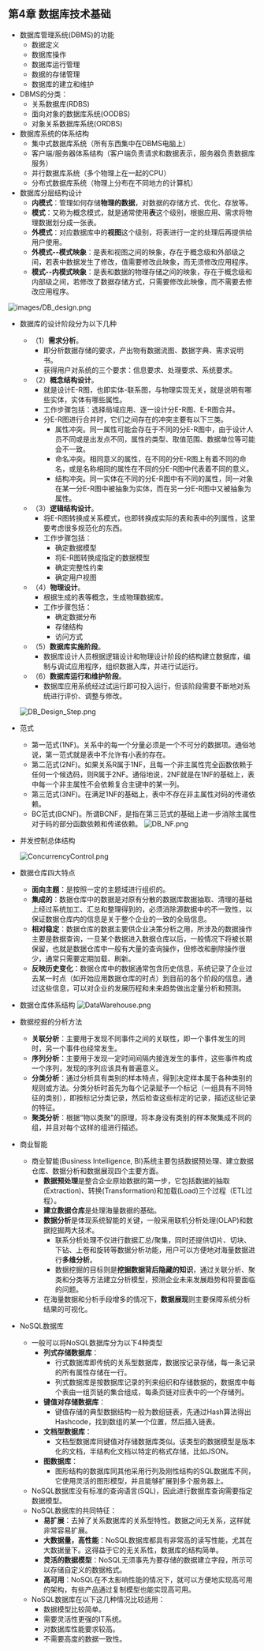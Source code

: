 ## 第4章 数据库技术基础
- 数据库管理系统(DBMS)的功能
	- 数据定义
	- 数据库操作
	- 数据库运行管理
	- 数据的存储管理
	- 数据库的建立和维护
- DBMS的分类：
	- 关系数据库(RDBS)
	- 面向对象的数据库系统(OODBS)
	- 对象关系数据库系统(ORDBS)
- 数据库系统的体系结构
	- 集中式数据库系统（所有东西集中在DBMS电脑上）
	- 客户端/服务器体系结构（客户端负责请求和数据表示，服务器负责数据库服务）
	- 并行数据库系统（多个物理上在一起的CPU）
	- 分布式数据库系统（物理上分布在不同地方的计算机）
- 数据库分层结构设计
	- **内模式**：管理如何存储**物理的数据**，对数据的存储方式、优化、存放等。
	- **模式**：又称为概念模式，就是通常使用**表**这个级别，根据应用、需求将物理数据划分成一张表。
	- **外模式**：对应数据库中的**视图**这个级别，将表进行一定的处理后再提供给用户使用。
	- **外模式--模式映象**：是表和视图之间的映象，存在于概念级和外部级之间，若表中数据发生了修改，值需要修改此映象，而无须修改应用程序。
	- **模式--内模式映象**：是表和数据的物理存储之间的映象，存在于概念级和内部级之间，若修改了数据存储方式，只需要修改此映像，而不需要去修改应用程序。

![images/DB_design.png](images/DB_design.png)

- 数据库的设计阶段分为以下几种
	- （1）**需求分析**。
		- 即分析数据存储的要求，产出物有数据流图、数据字典、需求说明书。
		- 获得用户对系统的三个要求：信息要求、处理要求、系统要求。
	- （2）**概念结构设计**。
		- 就是设计E-R图，也即实体-联系图，与物理实现无关，就是说明有哪些实体，实体有哪些属性。
		- 工作步骤包括：选择局域应用、逐一设计分E-R图、E-R图合并。
		- 分E-R图进行合并时，它们之间存在的冲突主要有以下三类。
			- 属性冲突。同一属性可能会存在于不同的分E-R图中，由于设计人员不同或是出发点不同，属性的类型、取值范围、数据单位等可能会不一致。
			- 命名冲突。相同意义的属性，在不同的分E-R图上有着不同的命名，或是名称相同的属性在不同的分E-R图中代表着不同的意义。
			- 结构冲突。同一实体在不同的分E-R图中有不同的属性，同一对象在某一分E-R图中被抽象为实体，而在另一分E-R图中又被抽象为属性。
	- （3）**逻辑结构设计**。
		- 将E-R图转换成关系模式，也即转换成实际的表和表中的列属性，这里要考虑很多规范化的东西。
		- 工作步骤包括：
			- 确定数据模型
			- 将E-R图转换成指定的数据模型
			- 确定完整性约束
			- 确定用户视图
	- （4）**物理设计**。
		- 根据生成的表等概念，生成物理数据库。
		- 工作步骤包括：
			- 确定数据分布
			- 存储结构
			- 访问方式
	- （5）**数据库实施阶段**。
		- 数据库设计人员根据逻辑设计和物理设计阶段的结构建立数据库，编制与调试应用程序，组织数据入库，并进行试运行。
	- （6）**数据库运行和维护阶段**。
		- 数据库应用系统经过试运行即可投入运行，但该阶段需要不断地对系统进行评价、调整与修改。

	![DB_Design_Step.png](images/DB_Design_Step.png)
- 范式
	- 第一范式(1NF)。关系中的每一个分量必须是一个不可分的数据项。通俗地说，第一范式就是表中不允许有小表的存在。
	- 第二范式(2NF)。如果关系R属于1NF，且每一个非主属性完全函数依赖于任何一个候选码，则R属于2NF。通俗地说，2NF就是在1NF的基础上，表中每一个非主属性不会依赖复合主键中的某一列。
	- 第三范式(3NF)。在满足1NF的基础上，表中不存在非主属性对码的传递依赖。
	- BC范式(BCNF)。所谓BCNF，是指在第三范式的基础上进一步消除主属性对于码的部分函数依赖和传递依赖。
	![DB_NF.png](images/DB_NF.png)

- 并发控制总体结构
	
	![ConcurrencyControl.png](images/ConcurrencyControl.png)
- 数据仓库四大特点
	- **面向主题**：是按照一定的主题域进行组织的。
	- **集成的**：数据仓库中的数据是对原有分散的数据库数据抽取、清理的基础上经过系统加工、汇总和整理得到的，必须消除源数据中的不一致性，以保证数据仓库内的信息是关于整个企业的一致的全局信息。
	- **相对稳定**：数据仓库的数据主要供企业决策分析之用，所涉及的数据操作主要是数据查询，一旦某个数据进入数据仓库以后，一般情况下将被长期保留，也就是数据仓库中一般有大量的查询操作，但修改和删除操作很少，通常只需要定期加载、刷新。
	- **反映历史变化**：数据仓库中的数据通常包含历史信息，系统记录了企业过去某一时点（如开始应用数据仓库的时点）到目前的各个阶段的信息，通过这些信息，可以对企业的发展历程和未来趋势做出定量分析和预测。
- 数据仓库体系结构
	![DataWarehouse.png](images/DataWarehouse.png)
- 数据挖掘的分析方法
	- **关联分析**：主要用于发现不同事件之间的关联性，即一个事件发生的同时，另一个事件也经常发生。
	- **序列分析**：主要用于发现一定时间间隔内接连发生的事件，这些事件构成一个序列，发现的序列应该具有普遍意义。
	- **分类分析**：通过分析具有类别的样本特点，得到决定样本属于各种类别的规则或方法。分类分析时首先为每个记录赋予一个标记（一组具有不同特征的类别），即按标记分类记录，然后检查这些标定的记录，描述这些记录的特征。
	- **聚类分析**：根据“物以类聚”的原理，将本身没有类别的样本聚集成不同的组，并且对每个这样的组进行描述。
- 商业智能
	- 商业智能(Business Intelligence, BI)系统主要包括数据预处理、建立数据仓库、数据分析和数据展现四个主要方面。
		- **数据预处理**是整合企业原始数据的第一步，它包括数据的抽取(Extraction)、转换(Transformation)和加载(Load)三个过程（ETL过程）。
		- **建立数据仓库**是处理海量数据的基础。
		- **数据分析**是体现系统智能的关键，一般采用联机分析处理(OLAP)和数据挖掘两大技术。
			- 联系分析处理不仅进行数据汇总/聚集，同时还提供切片、切块、下钻、上卷和旋转等数据分析功能，用户可以方便地对海量数据进行**多维分析**。
			- 数据挖掘的目标则是**挖掘数据背后隐藏的知识**，通过关联分析、聚类和分类等方法建立分析模型，预测企业未来发展趋势和将要面临的问题。
		- 在海量数据和分析手段增多的情况下，**数据展现**则主要保障系统分析结果的可视化。
- NoSQL数据库
	- 一般可以将NoSQL数据库分为以下4种类型
		- **列式存储数据库**：
			- 行式数据库即传统的关系型数据库，数据按记录存储，每一条记录的所有属性存储在一行。
			- 列式数据库是按数据库记录的列来组织和存储数据的，数据库中每个表由一组页链的集合组成，每条页链对应表中的一个存储列。
		- **键值对存储数据库**：
			- 键值存储的典型数据结构一般为数组链表，先通过Hash算法得出Hashcode，找到数组的某一个位置，然后插入链表。
		- **文档型数据库**：
			- 文档型数据库同键值对存储数据库类似。该类型的数据模型是版本化的文档，半结构化文档以特定的格式存储，比如JSON。
		- **图数据库**：
			- 图形结构的数据库同其他采用行列及刚性结构的SQL数据库不同，它使用灵活的图形模型，并且能够扩展到多个服务器上。
	- NoSQL数据库没有标准的查询语言(SQL)，因此进行数据库查询需要指定数据模型。
	- NoSQL数据库的共同特征：
		- **易扩展**：去掉了关系数据库的关系型特性。数据之间无关系，这样就非常容易扩展。
		- **大数据量，高性能**：NoSQL数据库都具有非常高的读写性能，尤其在大数据量下。这得益于它的无关系性，数据库的结构简单。
		- **灵活的数据模型**：NoSQL无须事先为要存储的数据建立字段，所示可以存储自定义的数据格式。
		- **高可用**：NoSQL在不太影响性能的情况下，就可以方便地实现高可用的架构，有些产品通过复制模型也能实现高可用。
	- NoSQL数据库在以下这几种情况比较适用：
		- 数据模型比较简单。
		- 需要灵活性更强的IT系统。
		- 对数据库性能要求较高。
		- 不需要高度的数据一致性。
	
